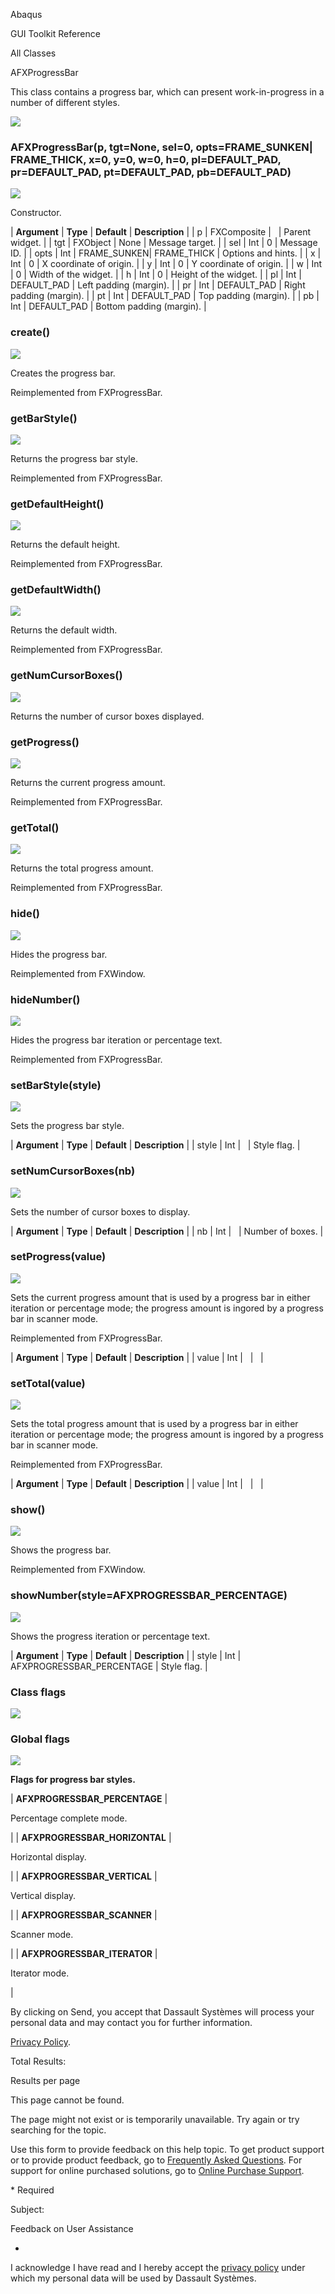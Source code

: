 Abaqus

GUI Toolkit Reference

All Classes

AFXProgressBar

This class contains a progress bar, which can present work-in-progress in a number of different styles.

![](https://help.3ds.com/2023/English/DSSIMULIA_Established/SIMACAERefImages/gui-afxprogressbar.png)

### AFXProgressBar(p, tgt=None, sel=0, opts=FRAME\_SUNKEN| FRAME\_THICK, x=0, y=0, w=0, h=0, pl=DEFAULT\_PAD, pr=DEFAULT\_PAD, pt=DEFAULT\_PAD, pb=DEFAULT\_PAD)  
![](https://help.3ds.com/2023/English/DSSIMULIA_Established/IconsReference/butix_top_wline.png)

Constructor.

| **Argument** | **Type** | **Default** | **Description** |
| p | FXComposite |   | Parent widget. |
| tgt | FXObject | None | Message target. |
| sel | Int | 0 | Message ID. |
| opts | Int | FRAME\_SUNKEN| FRAME\_THICK | Options and hints. |
| x | Int | 0 | X coordinate of origin. |
| y | Int | 0 | Y coordinate of origin. |
| w | Int | 0 | Width of the widget. |
| h | Int | 0 | Height of the widget. |
| pl | Int | DEFAULT_PAD | Left padding (margin). |
| pr | Int | DEFAULT_PAD | Right padding (margin). |
| pt | Int | DEFAULT_PAD | Top padding (margin). |
| pb | Int | DEFAULT_PAD | Bottom padding (margin). |

### create()  
![](https://help.3ds.com/2023/English/DSSIMULIA_Established/IconsReference/butix_top_wline.png)

Creates the progress bar.

Reimplemented from FXProgressBar.

### getBarStyle()  
![](https://help.3ds.com/2023/English/DSSIMULIA_Established/IconsReference/butix_top_wline.png)

Returns the progress bar style.

Reimplemented from FXProgressBar.

### getDefaultHeight()  
![](https://help.3ds.com/2023/English/DSSIMULIA_Established/IconsReference/butix_top_wline.png)

Returns the default height.

Reimplemented from FXProgressBar.

### getDefaultWidth()  
![](https://help.3ds.com/2023/English/DSSIMULIA_Established/IconsReference/butix_top_wline.png)

Returns the default width.

Reimplemented from FXProgressBar.

### getNumCursorBoxes()  
![](https://help.3ds.com/2023/English/DSSIMULIA_Established/IconsReference/butix_top_wline.png)

Returns the number of cursor boxes displayed.

### getProgress()  
![](https://help.3ds.com/2023/English/DSSIMULIA_Established/IconsReference/butix_top_wline.png)

Returns the current progress amount.

Reimplemented from FXProgressBar.

### getTotal()  
![](https://help.3ds.com/2023/English/DSSIMULIA_Established/IconsReference/butix_top_wline.png)

Returns the total progress amount.

Reimplemented from FXProgressBar.

### hide()  
![](https://help.3ds.com/2023/English/DSSIMULIA_Established/IconsReference/butix_top_wline.png)

Hides the progress bar.

Reimplemented from FXWindow.

### hideNumber()  
![](https://help.3ds.com/2023/English/DSSIMULIA_Established/IconsReference/butix_top_wline.png)

Hides the progress bar iteration or percentage text.

Reimplemented from FXProgressBar.

### setBarStyle(style)  
![](https://help.3ds.com/2023/English/DSSIMULIA_Established/IconsReference/butix_top_wline.png)

Sets the progress bar style.

| **Argument** | **Type** | **Default** | **Description** |
| style | Int |   | Style flag. |

### setNumCursorBoxes(nb)  
![](https://help.3ds.com/2023/English/DSSIMULIA_Established/IconsReference/butix_top_wline.png)

Sets the number of cursor boxes to display.

| **Argument** | **Type** | **Default** | **Description** |
| nb | Int |   | Number of boxes. |

### setProgress(value)  
![](https://help.3ds.com/2023/English/DSSIMULIA_Established/IconsReference/butix_top_wline.png)

Sets the current progress amount that is used by a progress bar in either iteration or percentage mode; the progress amount is ingored by a progress bar in scanner mode.

Reimplemented from FXProgressBar.

| **Argument** | **Type** | **Default** | **Description** |
| value | Int |   |   |

### setTotal(value)  
![](https://help.3ds.com/2023/English/DSSIMULIA_Established/IconsReference/butix_top_wline.png)

Sets the total progress amount that is used by a progress bar in either iteration or percentage mode; the progress amount is ingored by a progress bar in scanner mode.

Reimplemented from FXProgressBar.

| **Argument** | **Type** | **Default** | **Description** |
| value | Int |   |   |

### show()  
![](https://help.3ds.com/2023/English/DSSIMULIA_Established/IconsReference/butix_top_wline.png)

Shows the progress bar.

Reimplemented from FXWindow.

### showNumber(style=AFXPROGRESSBAR_PERCENTAGE)  
![](https://help.3ds.com/2023/English/DSSIMULIA_Established/IconsReference/butix_top_wline.png)

Shows the progress iteration or percentage text.

| **Argument** | **Type** | **Default** | **Description** |
| style | Int | AFXPROGRESSBAR_PERCENTAGE | Style flag. |

### Class flags  
![](https://help.3ds.com/2023/English/DSSIMULIA_Established/IconsReference/butix_top_wline.png)

### Global flags  
![](https://help.3ds.com/2023/English/DSSIMULIA_Established/IconsReference/butix_top_wline.png)


**Flags for progress bar styles.**

| **AFXPROGRESSBAR_PERCENTAGE** | 

Percentage complete mode.

 |
| **AFXPROGRESSBAR_HORIZONTAL** | 

Horizontal display.

 |
| **AFXPROGRESSBAR_VERTICAL** | 

Vertical display.

 |
| **AFXPROGRESSBAR_SCANNER** | 

Scanner mode.

 |
| **AFXPROGRESSBAR_ITERATOR** | 

Iterator mode.

 |

By clicking on Send, you accept that Dassault Systèmes will process your personal data and may contact you for further information.

[Privacy Policy](https://www.3ds.com/privacy-policy).

Total Results:

Results per page

This page cannot be found.

The page might not exist or is temporarily unavailable. Try again or try searching for the topic.

Use this form to provide feedback on this help topic. To get product support or to provide product feedback, go to [Frequently Asked Questions](https://3ds.one/PO). For support for online purchased solutions, go to [Online Purchase Support](https://3ds.one/Q8).

\* Required

Subject:

Feedback on User Assistance

*

I acknowledge I have read and I hereby accept the [privacy policy](https://www.3ds.com/privacy-policy) under which my personal data will be used by Dassault Systèmes.